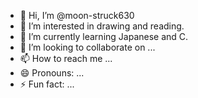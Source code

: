 - 👋 Hi, I’m @moon-struck630
- 👀 I’m interested in drawing and reading.
- 🌱 I’m currently learning Japanese and C.
- 💞️ I’m looking to collaborate on ...
- 📫 How to reach me ...
- 😄 Pronouns: ...
- ⚡ Fun fact: ...

<!---
moon-struck630/moon-struck630 is a ✨ special ✨ repository because its `README.md` (this file) appears on your GitHub profile.
You can click the Preview link to take a look at your changes.
--->
